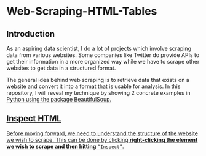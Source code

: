 # Web-Scraping-HTML-Tables

## Introduction
As an aspiring data scientist, I do a lot of projects which involve scraping data from various websites. Some companies like Twitter do provide APIs to get their information in a more organized way while we have to scrape other websites to get data in a structured format.

The general idea behind web scraping is to retrieve data that exists on a website and convert it into a format that is usable for analysis. In this repository, I will reveal my technique by showing 2 concrete examples in <u>Python<u/> using the package [BeautifulSoup](https://www.crummy.com/software/BeautifulSoup/bs4/doc/). 

## Inspect HTML
Before moving forward, we need to understand the structure of the website we wish to scrape. This can be done by clicking **right-clicking the element we wish to scrape and then hitting** `“Inspect”`.
